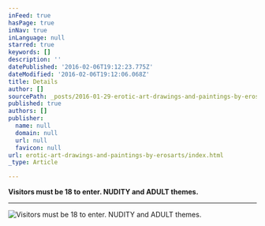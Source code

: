 ```yaml
---
inFeed: true
hasPage: true
inNav: true
inLanguage: null
starred: true
keywords: []
description: ''
datePublished: '2016-02-06T19:12:23.775Z'
dateModified: '2016-02-06T19:12:06.068Z'
title: Details
author: []
sourcePath: _posts/2016-01-29-erotic-art-drawings-and-paintings-by-erosarts.md
published: true
authors: []
publisher:
  name: null
  domain: null
  url: null
  favicon: null
url: erotic-art-drawings-and-paintings-by-erosarts/index.html
_type: Article

---
```

**Visitors must be 18 to enter.  NUDITY and ADULT themes.**

****
![Visitors must be 18 to enter.  NUDITY and ADULT themes.](https://s3-us-west-2.amazonaws.com/the-grid-img/p/178d8552e379d2c700fcc9db8f1068df1f88b919.jpg)